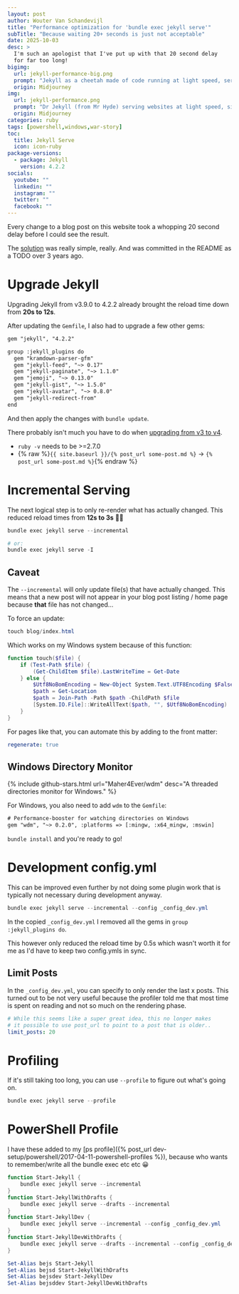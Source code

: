 ```yaml
---
layout: post
author: Wouter Van Schandevijl
title: "Performance optimization for 'bundle exec jekyll serve'"
subTitle: "Because waiting 20+ seconds is just not acceptable"
date: 2025-10-03
desc: >
  I'm such an apologist that I've put up with that 20 second delay
  for far too long!
bigimg:
  url: jekyll-performance-big.png
  prompt: "Jekyll as a cheetah made of code running at light speed, server racks forming its jungle, websites materializing in its wake, predator of slow load times --ar 700:131"
  origin: Midjourney
img:
  url: jekyll-performance.png
  prompt: "Dr Jekyll (from Mr Hyde) serving websites at light speed, silver tray with holographic sites materializing instantly, Victorian steampunk aesthetic mixed with cyberpunk technology, gears turning at impossible velocities --ar 6:5"
  origin: Midjourney
categories: ruby
tags: [powershell,windows,war-story]
toc:
  title: Jekyll Serve
  icon: icon-ruby
package-versions:
  - package: Jekyll
    version: 4.2.2
socials:
  youtube: ""
  linkedin: ""
  instagram: ""
  twitter: ""
  facebook: ""
---
```


Every change to a blog post on this website took a whopping 20 second
delay before I could see the result.

The [solution](https://talk.jekyllrb.com/t/exclude-jekyll-feed-in-development-environment/2681/4)
was really simple, really. And was committed in the README as a TODO over 3 years ago.

<!--more-->

# Upgrade Jekyll

Upgrading Jekyll from v3.9.0 to 4.2.2 already brought the
reload time down from **20s to 12s**.

After updating the `Gemfile`, I also had to upgrade a few other gems:

```txt
gem "jekyll", "4.2.2"

group :jekyll_plugins do
  gem "kramdown-parser-gfm"
  gem "jekyll-feed", "~> 0.17"
  gem "jekyll-paginate", "~> 1.1.0"
  gem "jemoji", "~> 0.13.0"
  gem "jekyll-gist", "~> 1.5.0"
  gem "jekyll-avatar", "~> 0.8.0"
  gem "jekyll-redirect-from"
end
```

And then apply the changes with `bundle update`.

There probably isn't much you have to do when [upgrading from v3 to v4](https://jekyllrb.com/docs/upgrading/3-to-4/).

- `ruby -v` needs to be >=2.7.0
- {% raw %}`{{ site.baseurl }}/{% post_url some-post.md %}` -> `{% post_url some-post.md %}`{% endraw %}



# Incremental Serving

The next logical step is to only re-render what has actually changed.
This reduced reload times from **12s to 3s** 🎉🥳


```ps1
bundle exec jekyll serve --incremental

# or:
bundle exec jekyll serve -I
```

## Caveat

The `--incremental` will only update file(s) that have actually changed.
This means that a new post will not appear in your blog post listing /
home page because **that** file has not changed...

To force an update:

```ps1
touch blog/index.html
```

Which works on my Windows system because of this function:

```ps1
function touch($file) {
	if (Test-Path $file) {
		(Get-ChildItem $file).LastWriteTime = Get-Date
	} else {
		$Utf8NoBomEncoding = New-Object System.Text.UTF8Encoding $False
		$path = Get-Location
		$path = Join-Path -Path $path -ChildPath $file
		[System.IO.File]::WriteAllText($path, "", $Utf8NoBomEncoding)
	}
}
```

For pages like that, you can automate this by adding to the front matter:

```yaml
regenerate: true
```


## Windows Directory Monitor

{% include github-stars.html url="Maher4Ever/wdm" desc="A threaded directories monitor for Windows." %}

For Windows, you also need to add `wdm` to the `Gemfile`:

```txt
# Performance-booster for watching directories on Windows
gem "wdm", "~> 0.2.0", :platforms => [:mingw, :x64_mingw, :mswin]
```

`bundle install` and you're ready to go!


# Development config.yml

This can be improved even further by not doing some plugin work
that is typically not necessary during development anyway.

```ps1
bundle exec jekyll serve --incremental --config _config_dev.yml
```

In the copied `_config_dev.yml` I removed all the gems in
`group :jekyll_plugins do`.

This however only reduced the reload time by 0.5s which wasn't worth
it for me as I'd have to keep two config.ymls in sync.

## Limit Posts

In the `_config_dev.yml`, you can specify to only render the last x posts.
This turned out to be not very useful because the profiler told me
that most time is spent on reading and not so much on the rendering
phase.

```yaml
# While this seems like a super great idea, this no longer makes
# it possible to use post_url to point to a post that is older..
limit_posts: 20
```


# Profiling

If it's still taking too long, you can use `--profile` to figure out
what's going on.

```ps1
bundle exec jekyll serve --profile
```


# PowerShell Profile

I have these added to my [ps profile]({% post_url dev-setup/powershell/2017-04-11-powershell-profiles %}),
because who wants to remember/write all the bundle exec etc etc 😀

```ps1
function Start-Jekyll {
	bundle exec jekyll serve --incremental
}
function Start-JekyllWithDrafts {
	bundle exec jekyll serve --drafts --incremental
}
function Start-JekyllDev {
	bundle exec jekyll serve --incremental --config _config_dev.yml
}
function Start-JekyllDevWithDrafts {
	bundle exec jekyll serve --drafts --incremental --config _config_dev.yml
}

Set-Alias bejs Start-Jekyll
Set-Alias bejsd Start-JekyllWithDrafts
Set-Alias bejsdev Start-JekyllDev
Set-Alias bejsddev Start-JekyllDevWithDrafts
```

